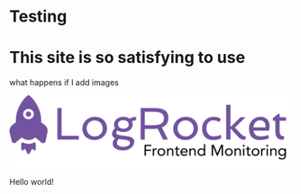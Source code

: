 # Testing

# This site is so satisfying to use

what happens if I add images

![](/assets/images/image-20220710204928359-2050x525.png)

Hello world!